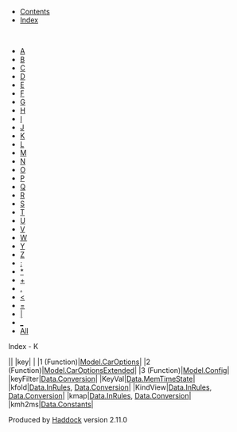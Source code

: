 -   [Contents](index.html)
-   [Index](doc-index.html)

 

-   [A](doc-index-A.html)
-   [B](doc-index-B.html)
-   [C](doc-index-C.html)
-   [D](doc-index-D.html)
-   [E](doc-index-E.html)
-   [F](doc-index-F.html)
-   [G](doc-index-G.html)
-   [H](doc-index-H.html)
-   [I](doc-index-I.html)
-   [J](doc-index-J.html)
-   [K](doc-index-K.html)
-   [L](doc-index-L.html)
-   [M](doc-index-M.html)
-   [N](doc-index-N.html)
-   [O](doc-index-O.html)
-   [P](doc-index-P.html)
-   [Q](doc-index-Q.html)
-   [R](doc-index-R.html)
-   [S](doc-index-S.html)
-   [T](doc-index-T.html)
-   [U](doc-index-U.html)
-   [V](doc-index-V.html)
-   [W](doc-index-W.html)
-   [Y](doc-index-Y.html)
-   [Z](doc-index-Z.html)
-   [:](doc-index-58.html)
-   [\*](doc-index-42.html)
-   [+](doc-index-43.html)
-   [.](doc-index-46.html)
-   [\<](doc-index-60.html)
-   [=](doc-index-61.html)
-   [|](doc-index-124.html)
-   [\_](doc-index-95.html)
-   [All](doc-index-All.html)

Index - K

||
|key| |
|1 (Function)|[Model.CarOptions](Model-CarOptions.html#v:key)|
|2 (Function)|[Model.CarOptionsExtended](Model-CarOptionsExtended.html#v:key)|
|3 (Function)|[Model.Config](Model-Config.html#v:key)|
|keyFilter|[Data.Conversion](Data-Conversion.html#v:keyFilter)|
|KeyVal|[Data.MemTimeState](Data-MemTimeState.html#v:KeyVal)|
|kfold|[Data.InRules](Data-InRules.html#v:kfold), [Data.Conversion](Data-Conversion.html#v:kfold)|
|KindView|[Data.InRules](Data-InRules.html#t:KindView), [Data.Conversion](Data-Conversion.html#t:KindView)|
|kmap|[Data.InRules](Data-InRules.html#v:kmap), [Data.Conversion](Data-Conversion.html#v:kmap)|
|kmh2ms|[Data.Constants](Data-Constants.html#v:kmh2ms)|

Produced by [Haddock](http://www.haskell.org/haddock/) version 2.11.0
